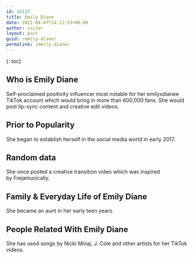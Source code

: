 ```yaml
---
id: 14137
title: Emily Diane
date: 2021-04-07T14:12:53+00:00
author: victor
layout: post
guid: /emily-diane/
permalink: /emily-diane/
---
```



{: toc}


## Who is Emily Diane



Self-proclaimed positivity influencer most notable for her emilyxdianee TikTok account which would bring in more than 600,000 fans. She would post lip-sync content and creative edit videos. 

                
                
                
## Prior to Popularity



She began to establish herself in the social media world in early 2017. 

                
                
                
## Random data



She once posted a creative transition video which was inspired by Frejamusically. 

                
                
                
## Family & Everyday Life of Emily Diane



She became an aunt in her early teen years. 

                
                
                
## People Related With Emily Diane



She has used songs by Nicki Minaj, J. Cole and other artists for her TikTok videos.  

                
              
            
          
          
          
